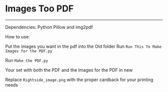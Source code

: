 # Images Too PDF
___
Dependencies: Python Pillow and img2pdf

How to use:

Put the images you want in the pdf into the Old folder 
Run `Run This To Make Images for the PDF.py`

Run `Make the PDF.py`

Your set with both the PDF and the Images for the PDF in new

Replace `Rightside_image.png` with the proper cardback for your printing needs
